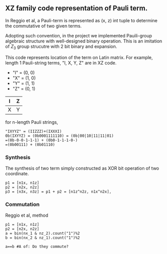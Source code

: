



## XZ family code representation of Pauli term.


In Reggio et al, a Pauli-term is represented as (x, z) int tuple
to determine the commutative of two given terms.

Adopting such convention, in the project we implemented 
Pauili-group algebraic structure with well-designed binary operation.
This is an imitation of $Z_3$ group strucutre with 2 bit binary
and expansion.

This code represents location of the term on Latin matrix.
For example, length 1 Pauli-string terms, "I, X, Y, Z" are in XZ code.

- "I" = (0, 0)
- "X" = (1, 0)
- "Y" = (1, 1)
- "Z" = (0, 1)

| I | Z|
|:--:|:--:|
|X| Y|

for n-length Pauli strings, 

```
"IXYYZ" = (IIZZZ)+(IXXXI)
0b(IXYYZ) = (0b0001111110) = (0b|00|10|11|11|01)
=(0b-0-0-1-1-1) + (0b0-1-1-1-0-)
=(0b00111) + (0b01110)
```
### Synthesis

The synthesis of two term simply constructed as XOR bit operation 
of two coordinate.

```
p1 = [n1x, n1z]
p2 = [n2x, n2z]
p3 = [n3x, n3z] = p1 + p2 = [n1z^n2z, n1x^n2x],
```

### Commutation

Reggio et al, method

```
p1 = [n1x, n1z]
p2 = [n2x, n2z]
a = bin(nx_1 & nz_2).count("1")%2
b = bin(nx_2 & nz_1).count("1")%2

a==b #A of: Do they commute?
```